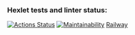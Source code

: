 ### Hexlet tests and linter status:
[![Actions Status](https://github.com/Kemononya/frontend-project-12/workflows/hexlet-check/badge.svg)](https://github.com/Kemononya/frontend-project-12/actions)
[![Maintainability](https://api.codeclimate.com/v1/badges/dec0c077002d2e706614/maintainability)](https://codeclimate.com/github/Kemononya/frontend-project-12/maintainability)
[Railway](https://frontend-project-12-production-8724.up.railway.app/)